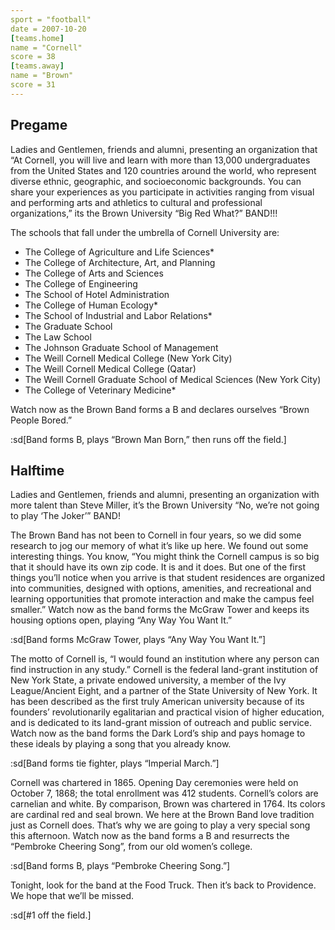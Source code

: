 ```yaml
---
sport = "football"
date = 2007-10-20
[teams.home]
name = "Cornell"
score = 38
[teams.away]
name = "Brown"
score = 31
---
```


## Pregame

Ladies and Gentlemen, friends and alumni, presenting an organization that “At Cornell, you will live and learn with more than 13,000 undergraduates from the United States and 120 countries around the world, who represent diverse ethnic, geographic, and socioeconomic backgrounds. You can share your experiences as you participate in activities ranging from visual and performing arts and athletics to cultural and professional organizations,” its the Brown University “Big Red What?” BAND!!!

The schools that fall under the umbrella of Cornell University are:

- The College of Agriculture and Life Sciences\*
- The College of Architecture, Art, and Planning
- The College of Arts and Sciences
- The College of Engineering
- The School of Hotel Administration
- The College of Human Ecology\*
- The School of Industrial and Labor Relations\*
- The Graduate School
- The Law School
- The Johnson Graduate School of Management
- The Weill Cornell Medical College (New York City)
- The Weill Cornell Medical College (Qatar)
- The Weill Cornell Graduate School of Medical Sciences (New York City)
- The College of Veterinary Medicine\*

Watch now as the Brown Band forms a B and declares ourselves “Brown People Bored.”

:sd[Band forms B, plays “Brown Man Born,” then runs off the field.]

## Halftime

Ladies and Gentlemen, friends and alumni, presenting an organization with more talent than Steve Miller, it’s the Brown University “No, we’re not going to play ‘The Joker’” BAND!

The Brown Band has not been to Cornell in four years, so we did some research to jog our memory of what it’s like up here. We found out some interesting things. You know, “You might think the Cornell campus is so big that it should have its own zip code. It is and it does. But one of the first things you’ll notice when you arrive is that student residences are organized into communities, designed with options, amenities, and recreational and learning opportunities that promote interaction and make the campus feel smaller.” Watch now as the band forms the McGraw Tower and keeps its housing options open, playing “Any Way You Want It.”

:sd[Band forms McGraw Tower, plays “Any Way You Want It.”]

The motto of Cornell is, “I would found an institution where any person can find instruction in any study.” Cornell is the federal land-grant institution of New York State, a private endowed university, a member of the Ivy League/Ancient Eight, and a partner of the State University of New York. It has been described as the first truly American university because of its founders’ revolutionarily egalitarian and practical vision of higher education, and is dedicated to its land-grant mission of outreach and public service. Watch now as the band forms the Dark Lord’s ship and pays homage to these ideals by playing a song that you already know.

:sd[Band forms tie fighter, plays “Imperial March.”]

Cornell was chartered in 1865. Opening Day ceremonies were held on October 7, 1868; the total enrollment was 412 students. Cornell’s colors are carnelian and white. By comparison, Brown was chartered in 1764. Its colors are cardinal red and seal brown. We here at the Brown Band love tradition just as Cornell does. That’s why we are going to play a very special song this afternoon. Watch now as the band forms a B and resurrects the “Pembroke Cheering Song”, from our old women’s college.

:sd[Band forms B, plays “Pembroke Cheering Song.”]

Tonight, look for the band at the Food Truck. Then it’s back to Providence. We hope that we’ll be missed.

:sd[#1 off the field.]

